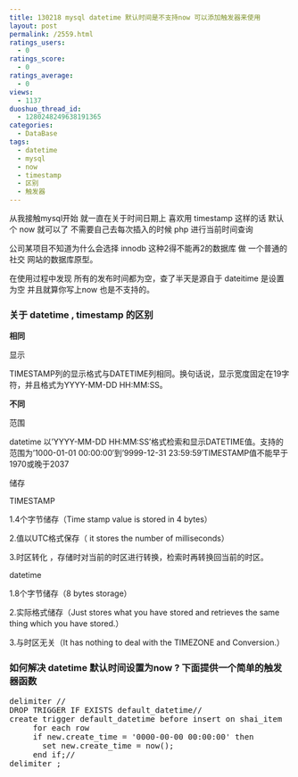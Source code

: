 ```yaml
---
title: 130218 mysql datetime 默认时间是不支持now 可以添加触发器来使用
layout: post
permalink: /2559.html
ratings_users:
  - 0
ratings_score:
  - 0
ratings_average:
  - 0
views:
  - 1137
duoshuo_thread_id:
  - 1280248249638191365
categories:
  - DataBase
tags:
  - datetime
  - mysql
  - now
  - timestamp
  - 区别
  - 触发器
---
```

从我接触mysql开始 就一直在关于时间日期上 喜欢用 timestamp 这样的话 默认个 now 就可以了 不需要自己去每次插入的时候 php 进行当前时间查询

公司某项目不知道为什么会选择 innodb 这种2得不能再2的数据库 做 一个普通的社交 网站的数据库原型。

在使用过程中发现 所有的发布时间都为空，查了半天是源自于 dateitime 是设置为空 并且就算你写上now 也是不支持的。

### 关于 datetime , timestamp 的区别 

**相同**

显示

TIMESTAMP列的显示格式与DATETIME列相同。换句话说，显示宽度固定在19字符，并且格式为YYYY-MM-DD HH:MM:SS。

**不同**

范围

datetime 以&#8217;YYYY-MM-DD HH:MM:SS&#8217;格式检索和显示DATETIME值。支持的范围为&#8217;1000-01-01 00:00:00&#8242;到&#8217;9999-12-31 23:59:59&#8242;TIMESTAMP值不能早于1970或晚于2037

储存

TIMESTAMP

1.4个字节储存（Time stamp value is stored in 4 bytes）

2.值以UTC格式保存（ it stores the number of milliseconds）

3.时区转化 ，存储时对当前的时区进行转换，检索时再转换回当前的时区。

datetime

1.8个字节储存（8 bytes storage）

2.实际格式储存（Just stores what you have stored and retrieves the same thing which you have stored.）

3.与时区无关（It has nothing to deal with the TIMEZONE and Conversion.）

### 如何解决 datetime 默认时间设置为now ? 下面提供一个简单的触发器函数

<pre lang="mysql">delimiter //
DROP TRIGGER IF EXISTS default_datetime//
create trigger default_datetime before insert on shai_item
     for each row
     if new.create_time = '0000-00-00 00:00:00' then
       set new.create_time = now();
     end if;//
delimiter ;

</pre>